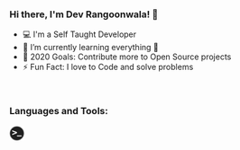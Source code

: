 ### Hi there, I'm Dev Rangoonwala! 👋

- 💻 I'm a Self Taught Developer
- 🌱 I’m currently learning everything 🤣
- 🥅 2020 Goals: Contribute more to Open Source projects
- ⚡ Fun Fact: I love to Code and solve problems
<br />

### Languages and Tools:

<img align="left" alt="Terminal" width="26px" src="https://raw.githubusercontent.com/github/explore/80688e429a7d4ef2fca1e82350fe8e3517d3494d/topics/terminal/terminal.png" />
<br />
